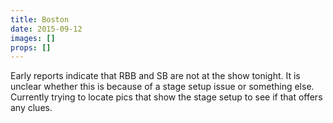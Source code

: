 ```yaml
---
title: Boston
date: 2015-09-12
images: []
props: []
---
```

Early reports indicate that RBB and SB are not at the show tonight. It is unclear whether this is because of a stage setup issue or something else. Currently trying to locate pics that show the stage setup to see if that offers any clues.
